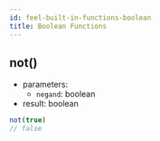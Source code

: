 ```yaml
---
id: feel-built-in-functions-boolean
title: Boolean Functions
---
```


## not()

* parameters:
  * `negand`: boolean
* result: boolean

```js
not(true)
// false
```
